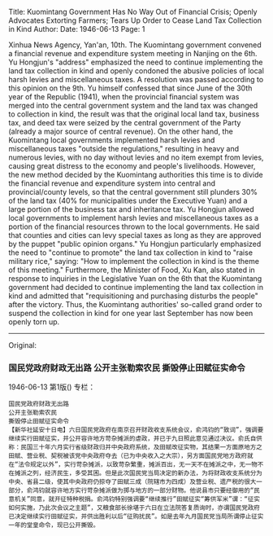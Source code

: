 Title: Kuomintang Government Has No Way Out of Financial Crisis; Openly Advocates Extorting Farmers; Tears Up Order to Cease Land Tax Collection in Kind
Author:
Date: 1946-06-13
Page: 1

Xinhua News Agency, Yan'an, 10th. The Kuomintang government convened a financial revenue and expenditure system meeting in Nanjing on the 6th. Yu Hongjun's "address" emphasized the need to continue implementing the land tax collection in kind and openly condoned the abusive policies of local harsh levies and miscellaneous taxes. A resolution was passed according to this opinion on the 9th. Yu himself confessed that since June of the 30th year of the Republic (1941), when the provincial financial system was merged into the central government system and the land tax was changed to collection in kind, the result was that the original local land tax, business tax, and deed tax were seized by the central government of the Party (already a major source of central revenue). On the other hand, the Kuomintang local governments implemented harsh levies and miscellaneous taxes "outside the regulations," resulting in heavy and numerous levies, with no day without levies and no item exempt from levies, causing great distress to the economy and people's livelihoods. However, the new method decided by the Kuomintang authorities this time is to divide the financial revenue and expenditure system into central and provincial/county levels, so that the central government still plunders 30% of the land tax (40% for municipalities under the Executive Yuan) and a large portion of the business tax and inheritance tax. Yu Hongjun allowed local governments to implement harsh levies and miscellaneous taxes as a portion of the financial resources thrown to the local governments. He said that counties and cities can levy special taxes as long as they are approved by the puppet "public opinion organs." Yu Hongjun particularly emphasized the need to "continue to promote" the land tax collection in kind to "raise military rice," saying: "How to implement the collection in kind is the theme of this meeting." Furthermore, the Minister of Food, Xu Kan, also stated in response to inquiries in the Legislative Yuan on the 6th that the Kuomintang government had decided to continue implementing the land tax collection in kind and admitted that "requisitioning and purchasing disturbs the people" after the victory. Thus, the Kuomintang authorities' so-called grand order to suspend the collection in kind for one year last September has now been openly torn up.



<hr /> 

Original: 


### 国民党政府财政无出路  公开主张勒索农民  撕毁停止田赋征实命令

1946-06-13
第1版()
专栏：

    国民党政府财政无出路
    公开主张勒索农民
    撕毁停止田赋征实命令
    【新华社延安十日电】六日国民党政府在南京召开财政收支系统会议，俞鸿钧的“致词”，强调要继续实行田赋征实，并公开容许地方苛杂摊派的虐政，并已于九日照此意见通过决议。俞氏自供称：民国三十年六月实行省级财政归并中央政府系统，及田赋改征实物，其结果一方面原地方之田赋、营业税、契税被该党中央政府夺去（已为中央收入之大宗），另方面国民党地方政府就在“法令规定以外”，实行苛杂摊派，以致苛杂繁重，摊派百出，无一天不在摊派之中，无一物不在摊派之列，经济民生，多受其困。但是此次国民党当局决定的新办法，为将财政收支系统分为中央、省县二级，使其中央政府仍掠夺了田赋三成（院辖市为四成）及营业税、遗产税的很大一部分，俞鸿钧就容许地方实行苛杂摊派做为掷与地方的一部分财物。他说县市只要经御用的“民意机关”同意，就开征特种税捐。俞鸿钧特别强调要“继续推行”田赋征实“筹供军米”谓：“征实如何实施，乃此次会议之主题”，又粮食部长徐堪于六日在立法院答复质询时，亦谓国民党政府已决定继续实行田赋征实，并供出胜利以后“征购扰民”。如是去年九月国民党当局所谓停止征实一年的堂皇命令，现已公开撕毁。
